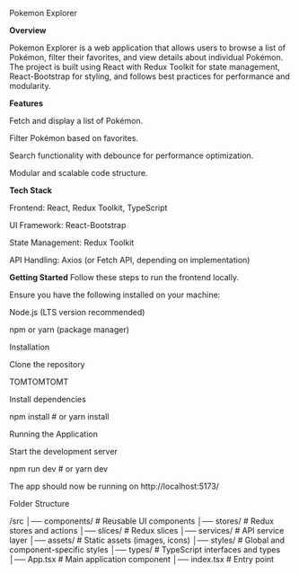 Pokemon Explorer

**Overview**

Pokemon Explorer is a web application that allows users to browse a list of Pokémon, filter their favorites, and view details about individual Pokémon. The project is built using React with Redux Toolkit for state management, React-Bootstrap for styling, and follows best practices for performance and modularity.

**Features**

Fetch and display a list of Pokémon.

Filter Pokémon based on favorites.

Search functionality with debounce for performance optimization.

Modular and scalable code structure.

**Tech Stack**

Frontend: React, Redux Toolkit, TypeScript

UI Framework: React-Bootstrap

State Management: Redux Toolkit

API Handling: Axios (or Fetch API, depending on implementation)

**Getting Started**
Follow these steps to run the frontend locally.

Ensure you have the following installed on your machine:

Node.js (LTS version recommended)

npm or yarn (package manager)

Installation

Clone the repository

TOMTOMTOMT

Install dependencies

npm install  # or yarn install

Running the Application

Start the development server

npm run dev  # or yarn dev

The app should now be running on http://localhost:5173/

Folder Structure

/src
│── components/            # Reusable UI components
│── stores/                # Redux stores and actions
│── slices/                # Redux slices
│── services/              # API service layer
│── assets/                # Static assets (images, icons)
│── styles/                # Global and component-specific styles
│── types/                 # TypeScript interfaces and types
│── App.tsx                # Main application component
│── index.tsx              # Entry point
